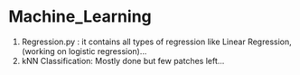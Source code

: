# Machine_Learning
1. Regression.py : it contains all types of regression like Linear Regression,(working on logistic regression)...
2. kNN Classification: Mostly done but few patches left...
